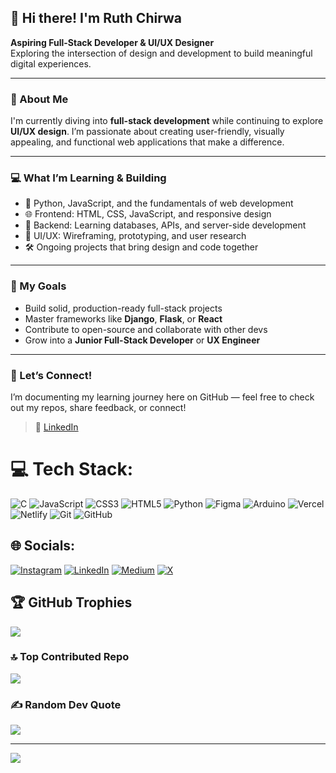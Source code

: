 ## 👋 Hi there! I'm Ruth Chirwa  
**Aspiring Full-Stack Developer & UI/UX Designer**  
Exploring the intersection of design and development to build meaningful digital experiences.

---

### 🚀 About Me
I'm currently diving into **full-stack development** while continuing to explore **UI/UX design**. I’m passionate about creating user-friendly, visually appealing, and functional web applications that make a difference.

---

### 💻 What I’m Learning & Building
- 🐍 Python, JavaScript, and the fundamentals of web development  
- 🌐 Frontend: HTML, CSS, JavaScript, and responsive design  
- 🧠 Backend: Learning databases, APIs, and server-side development  
- 🎨 UI/UX: Wireframing, prototyping, and user research  
- 🛠️ Ongoing projects that bring design and code together

---

### 🌟 My Goals
- Build solid, production-ready full-stack projects  
- Master frameworks like **Django**, **Flask**, or **React**  
- Contribute to open-source and collaborate with other devs  
- Grow into a **Junior Full-Stack Developer** or **UX Engineer**

---

### 📢 Let’s Connect!
I’m documenting my learning journey here on GitHub — feel free to check out my repos, share feedback, or connect!

> 🔗 [LinkedIn](https://www.linkedin.com/in/ruth-chirwa-a28779252)  




# 💻 Tech Stack:
![C](https://img.shields.io/badge/c-%2300599C.svg?style=for-the-badge&logo=c&logoColor=white) ![JavaScript](https://img.shields.io/badge/javascript-%23323330.svg?style=for-the-badge&logo=javascript&logoColor=%23F7DF1E) ![CSS3](https://img.shields.io/badge/css3-%231572B6.svg?style=for-the-badge&logo=css3&logoColor=white) ![HTML5](https://img.shields.io/badge/html5-%23E34F26.svg?style=for-the-badge&logo=html5&logoColor=white) ![Python](https://img.shields.io/badge/python-3670A0?style=for-the-badge&logo=python&logoColor=ffdd54) ![Figma](https://img.shields.io/badge/figma-%23F24E1E.svg?style=for-the-badge&logo=figma&logoColor=white) ![Arduino](https://img.shields.io/badge/-Arduino-00979D?style=for-the-badge&logo=Arduino&logoColor=white) ![Vercel](https://img.shields.io/badge/vercel-%23000000.svg?style=for-the-badge&logo=vercel&logoColor=white) ![Netlify](https://img.shields.io/badge/netlify-%23000000.svg?style=for-the-badge&logo=netlify&logoColor=#00C7B7) ![Git](https://img.shields.io/badge/git-%23F05033.svg?style=for-the-badge&logo=git&logoColor=white) ![GitHub](https://img.shields.io/badge/github-%23121011.svg?style=for-the-badge&logo=github&logoColor=white)

## 🌐 Socials:
[![Instagram](https://img.shields.io/badge/Instagram-%23E4405F.svg?logo=Instagram&logoColor=white)](https://instagram.com/codeblue002) [![LinkedIn](https://img.shields.io/badge/LinkedIn-%230077B5.svg?logo=linkedin&logoColor=white)](https://linkedin.com/in/ruth-chirwa-a28779252) [![Medium](https://img.shields.io/badge/Medium-12100E?logo=medium&logoColor=white)](https://medium.com/@chirwaruth647) [![X](https://img.shields.io/badge/X-black.svg?logo=X&logoColor=white)](https://x.com/lemonxx13) 


## 🏆 GitHub Trophies
![](https://github-profile-trophy.vercel.app/?username=ruth-chirwa&theme=radical&no-frame=false&no-bg=true&margin-w=4)


### 🔝 Top Contributed Repo
![](https://github-contributor-stats.vercel.app/api?username=ruth-chirwa&limit=5&theme=dark&combine_all_yearly_contributions=true)

### ✍️ Random Dev Quote
![](https://quotes-github-readme.vercel.app/api?type=horizontal&theme=radical)

---
[![](https://visitcount.itsvg.in/api?id=ruth-chirwa&label=Profile%20Views&color=11&pretty=false)](https://visitcount.itsvg.in)
<!-- Proudly created with GPRM ( https://gprm.itsvg.in ) -->
